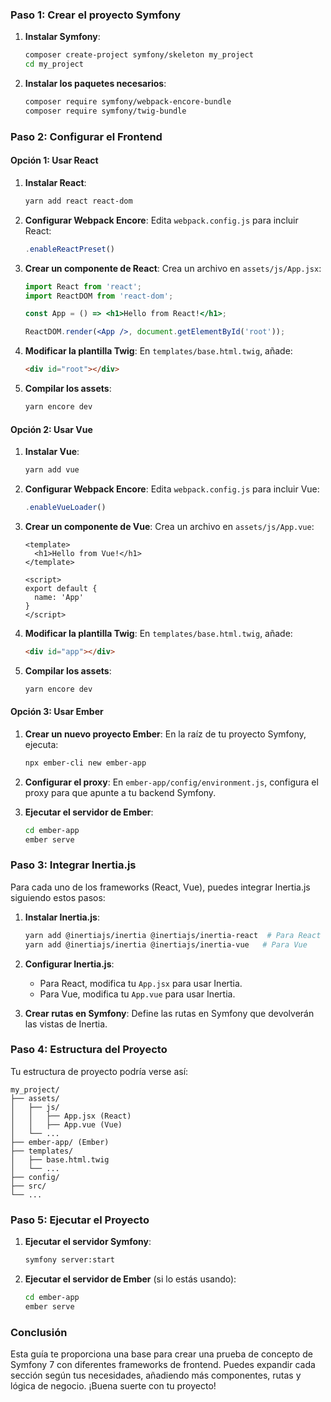 ### Paso 1: Crear el proyecto Symfony

1. **Instalar Symfony**:
   ```bash
   composer create-project symfony/skeleton my_project
   cd my_project
   ```

2. **Instalar los paquetes necesarios**:
   ```bash
   composer require symfony/webpack-encore-bundle
   composer require symfony/twig-bundle
   ```

### Paso 2: Configurar el Frontend

#### Opción 1: Usar React

1. **Instalar React**:
   ```bash
   yarn add react react-dom
   ```

2. **Configurar Webpack Encore**:
   Edita `webpack.config.js` para incluir React:
   ```javascript
   .enableReactPreset()
   ```

3. **Crear un componente de React**:
   Crea un archivo en `assets/js/App.jsx`:
   ```jsx
   import React from 'react';
   import ReactDOM from 'react-dom';

   const App = () => <h1>Hello from React!</h1>;

   ReactDOM.render(<App />, document.getElementById('root'));
   ```

4. **Modificar la plantilla Twig**:
   En `templates/base.html.twig`, añade:
   ```html
   <div id="root"></div>
   ```

5. **Compilar los assets**:
   ```bash
   yarn encore dev
   ```

#### Opción 2: Usar Vue

1. **Instalar Vue**:
   ```bash
   yarn add vue
   ```

2. **Configurar Webpack Encore**:
   Edita `webpack.config.js` para incluir Vue:
   ```javascript
   .enableVueLoader()
   ```

3. **Crear un componente de Vue**:
   Crea un archivo en `assets/js/App.vue`:
   ```vue
   <template>
     <h1>Hello from Vue!</h1>
   </template>

   <script>
   export default {
     name: 'App'
   }
   </script>
   ```

4. **Modificar la plantilla Twig**:
   En `templates/base.html.twig`, añade:
   ```html
   <div id="app"></div>
   ```

5. **Compilar los assets**:
   ```bash
   yarn encore dev
   ```

#### Opción 3: Usar Ember

1. **Crear un nuevo proyecto Ember**:
   En la raíz de tu proyecto Symfony, ejecuta:
   ```bash
   npx ember-cli new ember-app
   ```

2. **Configurar el proxy**:
   En `ember-app/config/environment.js`, configura el proxy para que apunte a tu backend Symfony.

3. **Ejecutar el servidor de Ember**:
   ```bash
   cd ember-app
   ember serve
   ```

### Paso 3: Integrar Inertia.js

Para cada uno de los frameworks (React, Vue), puedes integrar Inertia.js siguiendo estos pasos:

1. **Instalar Inertia.js**:
   ```bash
   yarn add @inertiajs/inertia @inertiajs/inertia-react  # Para React
   yarn add @inertiajs/inertia @inertiajs/inertia-vue   # Para Vue
   ```

2. **Configurar Inertia.js**:
   - Para React, modifica tu `App.jsx` para usar Inertia.
   - Para Vue, modifica tu `App.vue` para usar Inertia.

3. **Crear rutas en Symfony**:
   Define las rutas en Symfony que devolverán las vistas de Inertia.

### Paso 4: Estructura del Proyecto

Tu estructura de proyecto podría verse así:

```
my_project/
├── assets/
│   ├── js/
│   │   ├── App.jsx (React)
│   │   ├── App.vue (Vue)
│   └── ...
├── ember-app/ (Ember)
├── templates/
│   ├── base.html.twig
│   └── ...
├── config/
├── src/
└── ...
```

### Paso 5: Ejecutar el Proyecto

1. **Ejecutar el servidor Symfony**:
   ```bash
   symfony server:start
   ```

2. **Ejecutar el servidor de Ember** (si lo estás usando):
   ```bash
   cd ember-app
   ember serve
   ```

### Conclusión

Esta guía te proporciona una base para crear una prueba de concepto de Symfony 7 con diferentes frameworks de frontend. Puedes expandir cada sección según tus necesidades, añadiendo más componentes, rutas y lógica de negocio. ¡Buena suerte con tu proyecto!